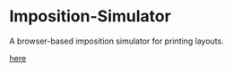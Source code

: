 # Imposition-Simulator
A browser-based imposition simulator for printing layouts.

[here](https://yamonov.github.io/Imposition-Simulator/)
